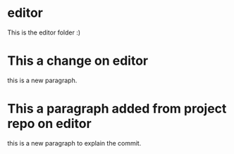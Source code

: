 # editor
This is the editor folder :)

# This a change on editor
this is a new paragraph.

# This a paragraph added from project repo on editor
this is a new paragraph to explain the commit.

